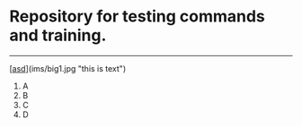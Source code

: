 # Repository for testing commands and training.


---
[[asd](ims/big1_m.jpg)](ims/big1.jpg "this is text")

1. A
2. B
3. C
4. D